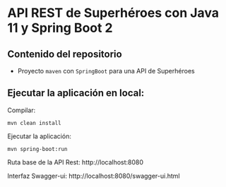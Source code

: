 # API REST de Superhéroes con Java 11 y Spring Boot 2

## Contenido del repositorio
- Proyecto `maven` con `SpringBoot` para una API de Superhéroes

## Ejecutar la aplicación en local:
Compilar:
```
mvn clean install
```
Ejecutar la aplicación:
```
mvn spring-boot:run
```
Ruta base de la API Rest: http://localhost:8080

Interfaz Swagger-ui: http://localhost:8080/swagger-ui.html
